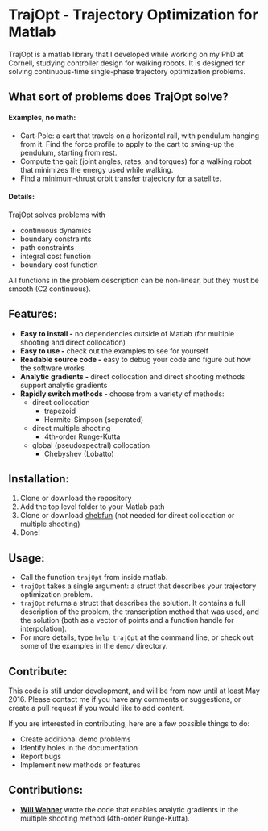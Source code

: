 # TrajOpt - Trajectory Optimization for Matlab
TrajOpt is a matlab library that I developed while working on my PhD at Cornell, studying controller design for walking robots. It is designed for solving continuous-time single-phase trajectory optimization problems.

## What sort of problems does TrajOpt solve?

#### Examples, no math:
- Cart-Pole: a cart that travels on a horizontal rail, with pendulum hanging from it. Find the force profile to apply to the cart to swing-up the pendulum, starting from rest.
- Compute the gait (joint angles, rates, and torques) for a walking robot that minimizes the energy used while walking.
- Find a minimum-thrust orbit transfer trajectory for a satellite.

#### Details:

TrajOpt solves problems with
- continuous dynamics
- boundary constraints
- path constraints
- integral cost function
- boundary cost function

All functions in the problem description can be non-linear, but they must be smooth (C2 continuous).


## Features:

- __Easy to install -__ no dependencies outside of Matlab (for multiple shooting and direct collocation)
- __Easy to use -__ check out the examples to see for yourself
- __Readable source code -__ easy to debug your code and figure out how the software works
- __Analytic gradients -__ direct collocation and direct shooting methods support analytic gradients
- __Rapidly switch methods -__ choose from a variety of methods:
    - direct collocation
        - trapezoid
        - Hermite-Simpson (seperated)
    - direct multiple shooting
        - 4th-order Runge-Kutta
    - global (pseudospectral) collocation
        - Chebyshev (Lobatto)

## Installation:
1. Clone or download the repository
2. Add the top level folder to your Matlab path
3. Clone or download [chebfun](http://www.chebfun.org/) (not needed for direct collocation or multiple shooting)
4. Done!


## Usage:
- Call the function `trajOpt` from inside matlab.
- `trajOpt` takes a single argument: a struct that describes your trajectory optimization problem.
- `trajOpt` returns a struct that describes the solution. It contains a full description of the problem, the transcription method that was used, and the solution (both as a vector of points and a function handle for interpolation).
- For more details, type `help trajOpt` at the command line, or check out some of the examples in the `demo/` directory.

## Contribute:
This code is still under development, and will be from now until at least May 2016. Please contact me if you have any comments or suggestions, or create a pull request if you would like to add content.

If you are interested in contributing, here are a few possible things to do:
- Create additional demo problems
- Identify holes in the documentation
- Report bugs
- Implement new methods or features

## Contributions:

- [__Will Wehner__](https://github.com/wwehner) wrote the code that enables analytic gradients in the multiple shooting method (4th-order Runge-Kutta).
